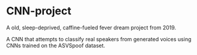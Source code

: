 # CNN-project

A old, sleep-deprived, caffine-fueled fever dream project from 2019.

A CNN that attempts to classify real speakers from generated voices using CNNs trained on the ASVSpoof dataset.
